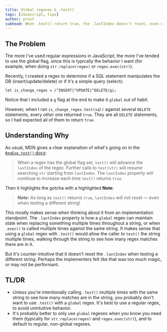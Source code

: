 ```yaml
---
title: Global regexes & .test()
tags: [Javascript, tips]
author: prust
subhead: When .test() return true, the .lastIndex doesn't reset, even when testing another string
---
```


## The Problem

The more I've used regular expressions in JavaScript, the more I've tended to use the global flag, since this is typically the behavior I want (for example, when doing `str.replace(regex)` or `regex.exec(str)`).

Recently, I created a regex to determine if a SQL statement manipulates the DB (insert/update/delete) or if it's a simple query (select):

```
let is_change_regex = /^INSERT|^UPDATE|^DELETE/gi;
```

Notice that I included a `g` flag at the end to make it `global` out of habit.

However, when I ran `is_change_regex.test(sql)` against several `DELETE` statements, every _other_ one returned `true`. They are all `DELETE` statements, so I had expected all of them to return `true`.

## Understanding Why

As usual, MDN gives a clear explanation of what's going on in the [`RegExp.test()` docs](https://developer.mozilla.org/en-US/docs/Web/JavaScript/Reference/Global_Objects/RegExp/test#using_test_on_a_regex_with_the_global_flag):

> When a regex has the global flag set, `test()` will advance the `lastIndex` of the regex. Further calls to `test(str)` will resume searching `str` starting from `lastIndex`. The `lastIndex` property will continue to increase each time `test()` returns `true`.

Then it highlights the gotcha with a highlighted **Note**:

> **Note:** As long as `test()` returns `true`, `lastIndex` will _not_ reset — even when testing a different string!

This mostly makes sense when thinking about it from an implementation standpoint. The `.lastIndex` property is how a `global` regex can maintain state when replacing something multiple times throughout a string, or when `.exec()` is called multiple times against the same string. It makes sense that using a `global` regex with `.test()` would allow the caller to `test()` the string multiple times, walking through the string to see how many regex matches there are in it.

But it's counter-intuitive that it doesn't reset the `.lastIndex` when testing a different string. Perhaps the implementers felt like that was too much magic, or may not be performant.

## TL/DR

- Unless you're intentionally calling `.test()` multiple times with the same string to see how many matches are in the string, you probably don't want to use `.test()` with a `global` regex. It's best to use a regular regex, to avoid unintuitive behavior.
- It's probably better to only use `global` regexes when you know you need them (typically for `str.replace(regex)` and `regex.exec(str)`), and to default to regular, non-global regexes.
